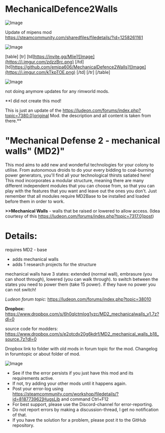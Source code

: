 # MechanicalDefence2Walls

![Image](https://i.imgur.com/WAEzk68.png)

Update of mipens mod
https://steamcommunity.com/sharedfiles/filedetails/?id=1258261161

![Image](https://i.imgur.com/7Gzt3Rg.png)


[table]
	[tr]
		[td]https://invite.gg/Mlie]![Image](https://i.imgur.com/zdzzBrc.png)
[/td]
		[td]https://github.com/emipa606/MechanicalDefence2Walls]![Image](https://i.imgur.com/kTkpTOE.png)
[/td]
	[/tr]
[/table]
	
![Image](https://i.imgur.com/NOW7jU1.png)


not doing anymore updates for any rimworld mods.

**I did not create this mod!

This is just an update of the https://ludeon.com/forums/index.php?topic=7380.0]original Mod. the description and all content is taken from there.**

# &quot;Mechanical Defense 2 - mechanical walls&quot; (MD2)&quot;


This mod aims to add new and wonderful technologies for your colony to utilise. From autonomous droids to do your every bidding to coal-burning power generators, you&apos;ll find all your technological thirsts satiated here! This mod incorporates a modular structure, meaning there are many different independent modules that you can choose from, so that you can play with the features that you want and leave out the ones you don&apos;t. Just remember that all modules require MD2Base to be installed and loaded before them in order to work.

**&gt;&gt;Mechanical Walls** - walls that be raised or lowered to allow access. (Idea courtesy of this https://ludeon.com/forums/index.php?topic=7317.0]post)

# Details:


requires MD2 - base

- adds mechanical walls
- adds 1 research projects for the structure

mechanical walls have 3 states: extended (normal wall), embrasure (you can shoot through), lowered (you can walk through).
to switch between the states you need to power them (take 15 power). if they have no power you can not switch!

*Ludeon forum topic:*
https://ludeon.com/forums/index.php?topic=38010

**Dropbox:** https://www.dropbox.com/s/6h0qlctmlog1yzc/MD2_mechanicalwalls_v1.7z?dl=0

source code for modders: https://www.dropbox.com/s/e2otcdv20g6kdrf/MD2_mechanical_walls_b18_source.7z?dl=0

Dropbox link to folder with old mods in forum topic for the mod.
Changelog in forumtopic or about folder of mod.


![Image](https://i.imgur.com/Rs6T6cr.png)



-  See if the the error persists if you just have this mod and its requirements active.
-  If not, try adding your other mods until it happens again.
-  Post your error-log using https://steamcommunity.com/workshop/filedetails/?id=818773962]HugsLib and command Ctrl+F12
-  For best support, please use the Discord-channel for error-reporting.
-  Do not report errors by making a discussion-thread, I get no notification of that.
-  If you have the solution for a problem, please post it to the GitHub repository.




